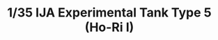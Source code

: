 ---
layout: product
title: "1/35 IJA Experimental Tank Type 5 (Ho-Ri I)"
price: "6700" 
desc: "Maketa"
img_path: "/assets/img/AH35A022.webp"
brand: "N/A"
available: false
special_offer: false
new: false
soon: false
cat: "010000"
subcat: "014900"
subsubcat: "0N/A"
sifra: "AH35A022"
popular: false
spec: false
---